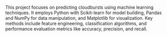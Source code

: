This project focuses on predicting cloudbursts using machine learning techniques. It employs Python with Scikit-learn for model building, Pandas and NumPy for data manipulation, and Matplotlib for visualization. Key methods include feature engineering, classification algorithms, and performance evaluation metrics like accuracy, precision, and recall.
